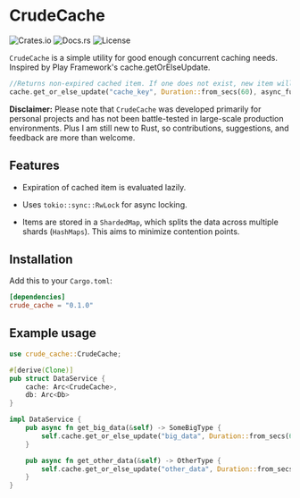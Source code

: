 # CrudeCache

![Crates.io](https://img.shields.io/crates/v/crude_cache)
![Docs.rs](https://docs.rs/crude_cache/badge.svg)
![License](https://img.shields.io/crates/l/crude_cache)

`CrudeCache` is a simple utility for good enough concurrent caching needs. Inspired by Play Framework's cache.getOrElseUpdate.

```rust
//Returns non-expired cached item. If one does not exist, new item will be cached & returned
cache.get_or_else_update("cache_key", Duration::from_secs(60), async_function).await
```

**Disclaimer:** Please note that `CrudeCache` was developed primarily for personal projects and has not been battle-tested in large-scale production environments. Plus I am still new to Rust, so contributions, suggestions, and feedback are more than welcome.

## Features

- Expiration of cached item is evaluated lazily.

- Uses `tokio::sync::RwLock` for async locking.
  
- Items are stored in a `ShardedMap`, which splits the data across multiple shards (`HashMaps`). This aims to minimize contention points.

## Installation

Add this to your `Cargo.toml`:

```toml
[dependencies]
crude_cache = "0.1.0"
```

## Example usage

```rust
use crude_cache::CrudeCache;

#[derive(Clone)]
pub struct DataService {
    cache: Arc<CrudeCache>,
    db: Arc<Db>
}

impl DataService {
    pub async fn get_big_data(&self) -> SomeBigType {
        self.cache.get_or_else_update("big_data", Duration::from_secs(60), || self.db.big_data()).await
    }

    pub async fn get_other_data(&self) -> OtherType {
        self.cache.get_or_else_update("other_data", Duration::from_secs(60), || self.db.other_data()).await
    }
}
```